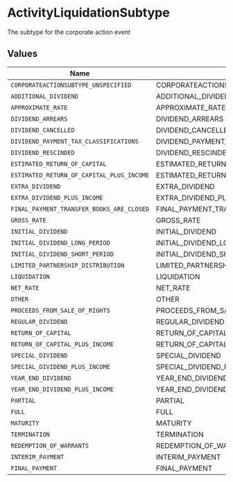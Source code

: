 # ActivityLiquidationSubtype

The subtype for the corporate action event


## Values

| Name                                      | Value                                     |
| ----------------------------------------- | ----------------------------------------- |
| `CORPORATEACTIONSUBTYPE_UNSPECIFIED`      | CORPORATEACTIONSUBTYPE_UNSPECIFIED        |
| `ADDITIONAL_DIVIDEND`                     | ADDITIONAL_DIVIDEND                       |
| `APPROXIMATE_RATE`                        | APPROXIMATE_RATE                          |
| `DIVIDEND_ARREARS`                        | DIVIDEND_ARREARS                          |
| `DIVIDEND_CANCELLED`                      | DIVIDEND_CANCELLED                        |
| `DIVIDEND_PAYMENT_TAX_CLASSIFICATIONS`    | DIVIDEND_PAYMENT_TAX_CLASSIFICATIONS      |
| `DIVIDEND_RESCINDED`                      | DIVIDEND_RESCINDED                        |
| `ESTIMATED_RETURN_OF_CAPITAL`             | ESTIMATED_RETURN_OF_CAPITAL               |
| `ESTIMATED_RETURN_OF_CAPITAL_PLUS_INCOME` | ESTIMATED_RETURN_OF_CAPITAL_PLUS_INCOME   |
| `EXTRA_DIVIDEND`                          | EXTRA_DIVIDEND                            |
| `EXTRA_DIVIDEND_PLUS_INCOME`              | EXTRA_DIVIDEND_PLUS_INCOME                |
| `FINAL_PAYMENT_TRANSFER_BOOKS_ARE_CLOSED` | FINAL_PAYMENT_TRANSFER_BOOKS_ARE_CLOSED   |
| `GROSS_RATE`                              | GROSS_RATE                                |
| `INITIAL_DIVIDEND`                        | INITIAL_DIVIDEND                          |
| `INITIAL_DIVIDEND_LONG_PERIOD`            | INITIAL_DIVIDEND_LONG_PERIOD              |
| `INITIAL_DIVIDEND_SHORT_PERIOD`           | INITIAL_DIVIDEND_SHORT_PERIOD             |
| `LIMITED_PARTNERSHIP_DISTRIBUTION`        | LIMITED_PARTNERSHIP_DISTRIBUTION          |
| `LIQUIDATION`                             | LIQUIDATION                               |
| `NET_RATE`                                | NET_RATE                                  |
| `OTHER`                                   | OTHER                                     |
| `PROCEEDS_FROM_SALE_OF_RIGHTS`            | PROCEEDS_FROM_SALE_OF_RIGHTS              |
| `REGULAR_DIVIDEND`                        | REGULAR_DIVIDEND                          |
| `RETURN_OF_CAPITAL`                       | RETURN_OF_CAPITAL                         |
| `RETURN_OF_CAPITAL_PLUS_INCOME`           | RETURN_OF_CAPITAL_PLUS_INCOME             |
| `SPECIAL_DIVIDEND`                        | SPECIAL_DIVIDEND                          |
| `SPECIAL_DIVIDEND_PLUS_INCOME`            | SPECIAL_DIVIDEND_PLUS_INCOME              |
| `YEAR_END_DIVIDEND`                       | YEAR_END_DIVIDEND                         |
| `YEAR_END_DIVIDEND_PLUS_INCOME`           | YEAR_END_DIVIDEND_PLUS_INCOME             |
| `PARTIAL`                                 | PARTIAL                                   |
| `FULL`                                    | FULL                                      |
| `MATURITY`                                | MATURITY                                  |
| `TERMINATION`                             | TERMINATION                               |
| `REDEMPTION_OF_WARRANTS`                  | REDEMPTION_OF_WARRANTS                    |
| `INTERIM_PAYMENT`                         | INTERIM_PAYMENT                           |
| `FINAL_PAYMENT`                           | FINAL_PAYMENT                             |